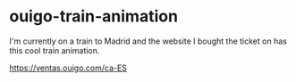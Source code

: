 # ouigo-train-animation

I'm currently on a train to Madrid and the website I bought the ticket on has this cool train animation.

https://ventas.ouigo.com/ca-ES
